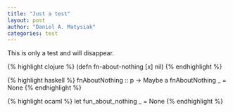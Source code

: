 ```yaml
---
title: "Just a test"
layout: post
author: "Daniel A. Matysiak"
categories: test
---
```


This is only a test and will disappear.

{% highlight clojure %}
(defn fn-about-nothing
  [x]
  nil)
{% endhighlight %}

{% highlight haskell %}
fnAboutNothing :: p -> Maybe a
fnAboutNothing _ = None
{% endhighlight %}

{% highlight ocaml %}
let fun_about_nothing _ = None
{% endhighlight %}
